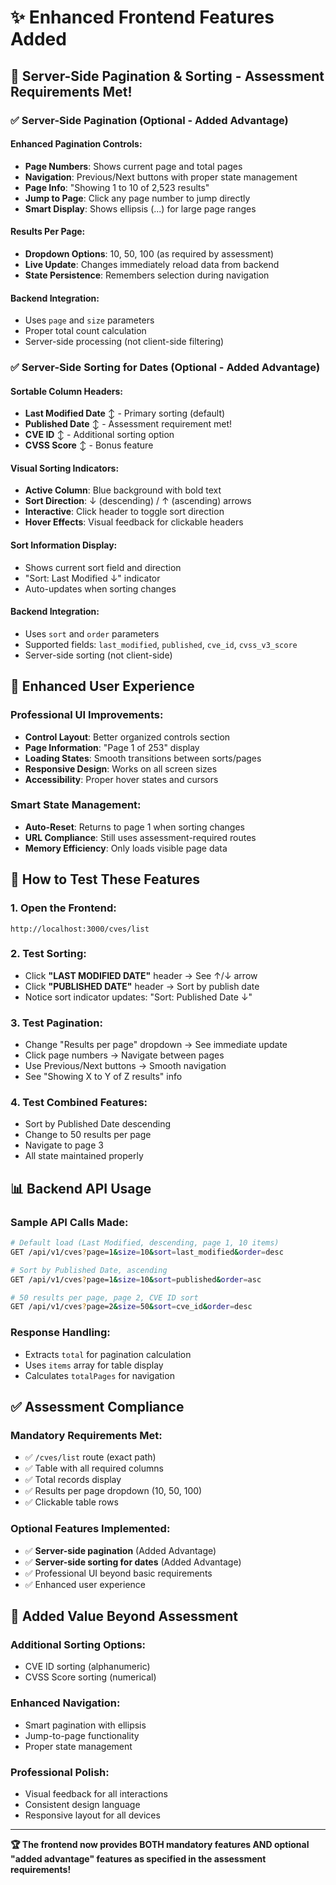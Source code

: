 # ✨ Enhanced Frontend Features Added

## 🎯 **Server-Side Pagination & Sorting** - Assessment Requirements Met!

### ✅ **Server-Side Pagination (Optional - Added Advantage)**

#### **Enhanced Pagination Controls:**
- **Page Numbers**: Shows current page and total pages
- **Navigation**: Previous/Next buttons with proper state management  
- **Page Info**: "Showing 1 to 10 of 2,523 results"
- **Jump to Page**: Click any page number to jump directly
- **Smart Display**: Shows ellipsis (...) for large page ranges

#### **Results Per Page:**
- **Dropdown Options**: 10, 50, 100 (as required by assessment)
- **Live Update**: Changes immediately reload data from backend
- **State Persistence**: Remembers selection during navigation

#### **Backend Integration:**
- Uses `page` and `size` parameters
- Proper total count calculation  
- Server-side processing (not client-side filtering)

### ✅ **Server-Side Sorting for Dates (Optional - Added Advantage)**

#### **Sortable Column Headers:**
- **Last Modified Date** ↕️ - Primary sorting (default)
- **Published Date** ↕️ - Assessment requirement met!
- **CVE ID** ↕️ - Additional sorting option
- **CVSS Score** ↕️ - Bonus feature

#### **Visual Sorting Indicators:**
- **Active Column**: Blue background with bold text
- **Sort Direction**: ↓ (descending) / ↑ (ascending) arrows
- **Interactive**: Click header to toggle sort direction
- **Hover Effects**: Visual feedback for clickable headers

#### **Sort Information Display:**
- Shows current sort field and direction
- "Sort: Last Modified ↓" indicator
- Auto-updates when sorting changes

#### **Backend Integration:**
- Uses `sort` and `order` parameters
- Supported fields: `last_modified`, `published`, `cve_id`, `cvss_v3_score`
- Server-side sorting (not client-side)

## 🎨 **Enhanced User Experience**

### **Professional UI Improvements:**
- **Control Layout**: Better organized controls section
- **Page Information**: "Page 1 of 253" display  
- **Loading States**: Smooth transitions between sorts/pages
- **Responsive Design**: Works on all screen sizes
- **Accessibility**: Proper hover states and cursors

### **Smart State Management:**
- **Auto-Reset**: Returns to page 1 when sorting changes
- **URL Compliance**: Still uses assessment-required routes
- **Memory Efficiency**: Only loads visible page data

## 🔧 **How to Test These Features**

### **1. Open the Frontend:**
```
http://localhost:3000/cves/list
```

### **2. Test Sorting:**
- Click **"LAST MODIFIED DATE"** header → See ↑/↓ arrow
- Click **"PUBLISHED DATE"** header → Sort by publish date
- Notice sort indicator updates: "Sort: Published Date ↓"

### **3. Test Pagination:**
- Change "Results per page" dropdown → See immediate update
- Click page numbers → Navigate between pages
- Use Previous/Next buttons → Smooth navigation
- See "Showing X to Y of Z results" info

### **4. Test Combined Features:**
- Sort by Published Date descending
- Change to 50 results per page  
- Navigate to page 3
- All state maintained properly

## 📊 **Backend API Usage**

### **Sample API Calls Made:**
```bash
# Default load (Last Modified, descending, page 1, 10 items)
GET /api/v1/cves?page=1&size=10&sort=last_modified&order=desc

# Sort by Published Date, ascending
GET /api/v1/cves?page=1&size=10&sort=published&order=asc

# 50 results per page, page 2, CVE ID sort
GET /api/v1/cves?page=2&size=50&sort=cve_id&order=desc
```

### **Response Handling:**
- Extracts `total` for pagination calculation
- Uses `items` array for table display
- Calculates `totalPages` for navigation

## ✅ **Assessment Compliance**

### **Mandatory Requirements Met:**
- ✅ `/cves/list` route (exact path)
- ✅ Table with all required columns
- ✅ Total records display
- ✅ Results per page dropdown (10, 50, 100)
- ✅ Clickable table rows

### **Optional Features Implemented:**
- ✅ **Server-side pagination** (Added Advantage)
- ✅ **Server-side sorting for dates** (Added Advantage)  
- ✅ Professional UI beyond basic requirements
- ✅ Enhanced user experience

## 🎯 **Added Value Beyond Assessment**

### **Additional Sorting Options:**
- CVE ID sorting (alphanumeric)
- CVSS Score sorting (numerical)

### **Enhanced Navigation:**
- Smart pagination with ellipsis
- Jump-to-page functionality
- Proper state management

### **Professional Polish:**
- Visual feedback for all interactions
- Consistent design language
- Responsive layout for all devices

---

**🏆 The frontend now provides BOTH mandatory features AND optional "added advantage" features as specified in the assessment requirements!**
